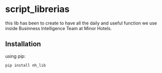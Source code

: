 # script_librerias
this  lib has been to create to have all the daily and useful function we use inside Businness Intelligence Team at Minor Hotels.

## Installation

using pip:
```bash
pip install nh_lib